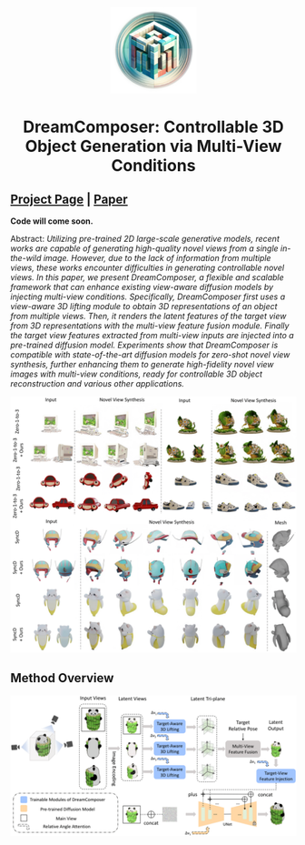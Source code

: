 <!-- # DreamComposer -->
<div align="center">
  <img src="./assets/logo.png" width="30%">
</div>
<h1 align="center">DreamComposer: Controllable 3D Object Generation via Multi-View Conditions</h1>
<p align="center">

## [Project Page]() | [Paper]()

**Code will come soon.**

Abstract: *Utilizing pre-trained 2D large-scale generative models, recent works are capable of generating high-quality novel views from a single in-the-wild image. However, due to the lack of information from multiple views, these works encounter difficulties in generating controllable novel views. In this paper, we present DreamComposer, a flexible and scalable framework that can enhance existing view-aware diffusion models by injecting multi-view conditions. Specifically, DreamComposer first uses a view-aware 3D lifting module to obtain 3D representations of an object from multiple views. Then, it renders the latent features of the target view from 3D representations with the multi-view feature fusion module. Finally the target view features extracted from multi-view inputs are injected into a pre-trained diffusion model. Experiments show that DreamComposer is compatible with state-of-the-art diffusion models for zero-shot novel view synthesis, further enhancing them to generate high-fidelity novel view images with multi-view conditions, ready for controllable 3D object reconstruction and various other applications.*

![](assets/teaser.png)

## Method Overview
![](assets/pipeline.png)

